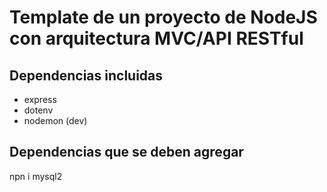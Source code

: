 # Template de un proyecto de NodeJS con arquitectura MVC/API RESTful

## Dependencias incluidas

- express
- dotenv
- nodemon (dev)

## Dependencias que se deben agregar

npn i mysql2
